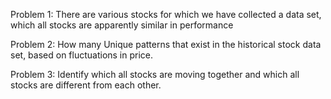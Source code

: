 Problem 1:
There are various stocks for which we have collected a data set, which all stocks are
apparently similar in performance

Problem 2:
How many Unique patterns that exist in the historical stock data set, based on
fluctuations in price.

Problem 3:
Identify which all stocks are moving together and which all stocks are different from
each other.
